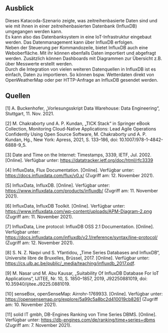 ## Ausblick

Dieses Katacoda-Szenario zeigte, was zeitreihenbasierte Daten sind und wie mit ihnen in einer zeitreihenbasierten Datenbank (InfluxDB) umgegangen werden kann.<br>
Es kann also das Datenbanksystem in eine IoT-Infrastruktur eingebaut werden.
Das Datenmanagement kann über InfluxDB erfolgen.<br>
Neben der Steuerung per Kommandozeile, bietet InfluxDB auch eine Weboberfläche.
Mit ihr können ebenfalls Daten importiert und abgefragt werden.
Zusätzlich können Dashboards mit Diagrammen zur Übersicht z.B. über Messwerte erstellt werden.<br>
Durch die Integration von vielen weiteren Datenquellen in InfluxDB ist es einfach, Daten zu importieren.
So können bspw. Wetterdaten direkt von OpenWeatherMap oder per HTTP-Anfrage an InfluxDB gesendet werden.

## Quellen

[1] A. Buckenhofer, „Vorlesungsskript Data Warehouse: Data Engineering“, Stuttgart, 11. Nov. 2021.

[2] M. Chakraborty und A. P. Kundan, „TICK Stack“ in Springer eBook Collection, Monitoring Cloud-Native Applications: Lead Agile Operations Confidently Using Open Source Software, M. Chakraborty und A. P. Kundan, Hg., New York: Apress, 2021, S. 133–186, doi: 10.1007/978-1-4842-6888-9_5.

[3] Date and Time on the Internet: Timestamps, 3339, IETF, Jul. 2002. [Online]. Verfügbar unter: https://datatracker.ietf.org/doc/html/rfc3339

[4] InfluxData, Flux Documentation. [Online]. Verfügbar unter: https://docs.influxdata.com/flux/v0.x/ (Zugriff am: 12. November 2021).

[5] InfluxData, InfluxDB. [Online]. Verfügbar unter: https://www.influxdata.com/products/influxdb/ (Zugriff am: 11. November 2021).

[6] InfluxData, InfluxDB Toolkit. [Online]. Verfügbar unter: https://www.influxdata.com/wp-content/uploads/APM-Diagram-2.png (Zugriff am: 11. November 2021).

[7] InfluxData, Line protocol: InfluxDB OSS 2.1 Documentation. [Online]. Verfügbar unter: https://docs.influxdata.com/influxdb/v2.1/reference/syntax/line-protocol/ (Zugriff am: 12. November 2021).

[8] S. N. Z. Naqvi und S. Yfantidou, „Time Series Databases and InfluxDB“, Universite libre de Bruxelles, Brüssel, 2017. [Online]. Verfügbar unter: https://cs.ulb.ac.be/public/_media/teaching/influxdb_2017.pdf.

[9] M. Nasar und M. Abu Kausar, „Suitability Of InfluxDB Database For IoT Applications“, IJITEE, Nr. 10, S. 1850–1857, 2019, J92250881019, doi: 10.35940/ijitee.J9225.0881019.

[10] senseBox, openSenseMap: Airrohr-1769933. [Online]. Verfügbar unter: https://opensensemap.org/explore/5a99c5a8bc2d410019cb8261 (Zugriff am: 10. November 2021).

[11] solid IT gmbh, DB-Engines Ranking von Time Series DBMS. [Online]. Verfügbar unter: https://db-engines.com/de/ranking/time+series+dbms (Zugriff am: 7. November 2021).
